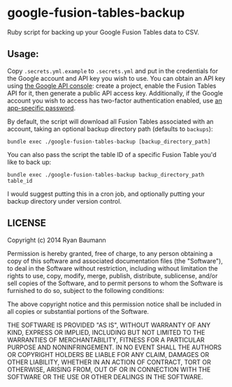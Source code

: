 google-fusion-tables-backup
===========================

Ruby script for backing up your Google Fusion Tables data to CSV.

Usage:
------

Copy `.secrets.yml.example` to `.secrets.yml` and put in the credentials for the Google account and API key you wish to use. You can obtain an API key using [the Google API console](https://code.google.com/apis/console/): create a project, enable the Fusion Tables API for it, then generate a public API access key. Additionally, if the Google account you wish to access has two-factor authentication enabled, use [an app-specific password](https://security.google.com/settings/security/apppasswords).

By default, the script will download all Fusion Tables associated with an account, taking an optional backup directory path (defaults to `backups`):

    bundle exec ./google-fusion-tables-backup [backup_directory_path]

You can also pass the script the table ID of a specific Fusion Table you'd like to back up:

    bundle exec ./google-fusion-tables-backup backup_directory_path table_id

I would suggest putting this in a cron job, and optionally putting your backup directory under version control.

LICENSE
-------

Copyright (c) 2014 Ryan Baumann

Permission is hereby granted, free of charge, to any person obtaining a copy
of this software and associated documentation files (the "Software"), to deal
in the Software without restriction, including without limitation the rights
to use, copy, modify, merge, publish, distribute, sublicense, and/or sell
copies of the Software, and to permit persons to whom the Software is
furnished to do so, subject to the following conditions:

The above copyright notice and this permission notice shall be included in
all copies or substantial portions of the Software.

THE SOFTWARE IS PROVIDED "AS IS", WITHOUT WARRANTY OF ANY KIND, EXPRESS OR
IMPLIED, INCLUDING BUT NOT LIMITED TO THE WARRANTIES OF MERCHANTABILITY,
FITNESS FOR A PARTICULAR PURPOSE AND NONINFRINGEMENT. IN NO EVENT SHALL THE
AUTHORS OR COPYRIGHT HOLDERS BE LIABLE FOR ANY CLAIM, DAMAGES OR OTHER
LIABILITY, WHETHER IN AN ACTION OF CONTRACT, TORT OR OTHERWISE, ARISING FROM,
OUT OF OR IN CONNECTION WITH THE SOFTWARE OR THE USE OR OTHER DEALINGS IN
THE SOFTWARE.
